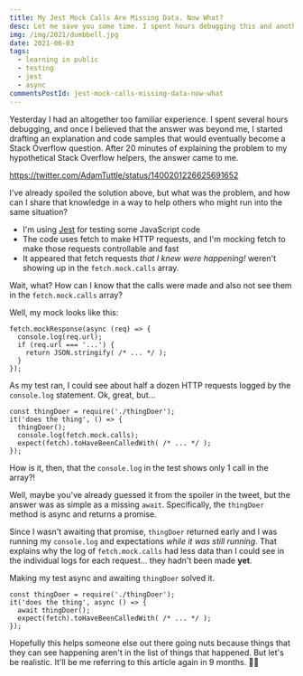 ```yaml
---
title: My Jest Mock Calls Are Missing Data. Now What?
desc: Let me save you some time. I spent hours debugging this and another 20 minutes writing up a draft Stack Overflow question before the answer came to me.
img: /img/2021/dumbbell.jpg
date: 2021-06-03
tags:
  - learning in public
  - testing
  - jest
  - async
commentsPostId: jest-mock-calls-missing-data-now-what
---
```


Yesterday I had an altogether too familiar experience. I spent several hours debugging, and once I believed that the answer was beyond me, I started drafting an explanation and code samples that would eventually become a Stack Overflow question. After 20 minutes of explaining the problem to my hypothetical Stack Overflow helpers, the answer came to me.

https://twitter.com/AdamTuttle/status/1400201226625691652

I've already spoiled the solution above, but what was the problem, and how can I share that knowledge in a way to help others who might run into the same situation?

- I'm using [Jest][jest] for testing some JavaScript code
- The code uses fetch to make HTTP requests, and I'm mocking fetch to make those requests controllable and fast
- It appeared that fetch requests _that I knew were happening!_ weren't showing up in the `fetch.mock.calls` array.

Wait, what? How can I know that the calls were made and also not see them in the `fetch.mock.calls` array?

Well, my mock looks like this:

```js/1
fetch.mockResponse(async (req) => {
  console.log(req.url);
  if (req.url === '...') {
    return JSON.stringify( /* ... */ );
  }
});
```

As my test ran, I could see about half a dozen HTTP requests logged by the `console.log` statement. Ok, great, but...

```js/3
const thingDoer = require('./thingDoer');
it('does the thing', () => {
  thingDoer();
  console.log(fetch.mock.calls);
  expect(fetch).toHaveBeenCalledWith( /* ... */ );
});
```

How is it, then, that the `console.log` in the test shows only 1 call in the array?!

Well, maybe you've already guessed it from the spoiler in the tweet, but the answer was as simple as a missing `await`. Specifically, the `thingDoer` method is async and returns a promise.

Since I wasn't awaiting that promise, `thingDoer` returned early and I was running my `console.log` and expectations _while it was still running_. That explains why the log of `fetch.mock.calls` had less data than I could see in the individual logs for each request... they hadn't been made **yet**.

Making my test async and awaiting `thingDoer` solved it.

```js/2
const thingDoer = require('./thingDoer');
it('does the thing', async () => {
  await thingDoer();
  expect(fetch).toHaveBeenCalledWith( /* ... */ );
});
```

Hopefully this helps someone else out there going nuts because things that they can see happening aren't in the list of things that happened. But let's be realistic. It'll be me referring to this article again in 9 months. 🤷‍♂️

[jest]: https://jestjs.io
